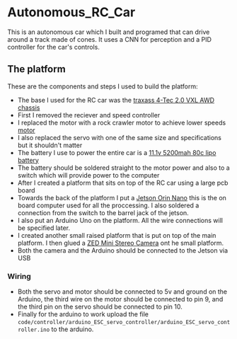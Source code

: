 # Autonomous_RC_Car
This is an autonomous car which I built and programed that can drive around a track made of cones. It uses a CNN for perception and a PID controller for the car's controls.

## The platform
These are the components and steps I used to build the platform:
* The base I used for the RC car was the [traxass 4-Tec 2.0 VXL AWD chassis](https://traxxas.com/products/models/electric/4-tec-2-vxl-chassis)
* First I removed the reciever and speed controller
* I replaced the motor with a rock crawler motor to achieve lower speeds [motor](fefe)
* I also replaced the servo with one of the same size and specifications but it shouldn't matter
* The battery I use to power the entire car is a [11.1v 5200mah 80c lipo battery](https://www.amazon.com/HOOVO-Battery-Softcase-Airplane-Helicopter/dp/B08YR15KQ8/ref=sr_1_26?crid=3T1CQWZ9E0ZQR&dib=eyJ2IjoiMSJ9.6ZjyZbfEiWJ7tdVpfAVvuvjt8XudmCtCPzSYpTleNc05mh2yo6mfVAMZlAF3hvNmckC2ep7nfSi4SJ74hudXTMdZZkmM9k-76faLNpIbUFBnAWACijy51pD85f4hKgeTCn34ava9G3eAQqr2qH7FEA7Cg1qoIk1BzBP1DYS2NZkXySz4zo3nr5_EIHcrQxVgAoznscEDhCsp7-KeBFDmaeiJQlVJl3_DbH6vAjIuQZyXx4YL04KSaSCYucGg5N-02sER1Vz146WEheqc_nmL9LXG3RgVCxjw9MLpna-Cvyk.6MwmgP6LzbD1DifoUhehMecCohP2Bj-yqL6HqxLd3QU&dib_tag=se&keywords=hoovo+battery+5200+mah+80c&qid=1717099192&sprefix=hoovo+battery+5200+mah+80%2Caps%2C218&sr=8-26)
* The battery should be soldered straight to the motor power and also to a switch which will provide power to the computer
* After I created a platform that sits on top of the RC car using a large pcb board
* Towards the back of the platform I put a [Jetson Orin Nano](https://www.amazon.com/NVIDIA-Jetson-Orin-Nano-Developer/dp/B0BZJTQ5YP/ref=sr_1_3?crid=10A6DHVZOMHYS&dib=eyJ2IjoiMSJ9.EY0iLDd0M9dkGkWsLUJY8GyM5_RC274wWAuZvuHJK3awsYoCOS7ApMqgCFxnREWCAg487swCnHqQlOT3l6tR1k6h4vm1iKd-lu0q7GZf3BnHLHl2MwSn6SY8o_craQPrrWwd4YmGHAbw27qIeQZoBN3mC43_aI9_udkkIgCGUnczk9KcKDmB5AG7x9ctKI_02A6jp643ird4vcV8CU88zz55-YsViHnQ7JmzxYWkXCk.ZX_zvPC0fUd2RQG6fz2tD6Ggt27hwGcSPr760RlVMLA&dib_tag=se&keywords=jetson+orin+nano&qid=1717099447&sprefix=jetson+orin+nano%2Caps%2C177&sr=8-3) this is the on board computer used for all the proccessing. I also soldered a connection from the switch to the barrel jack of the jetson.
* I also put an Arduino Uno on the platform. All the wire connections will be specified later.
* I created another small raised platform that is put on top of the main platform. I then glued a [ZED Mini Stereo Camera](https://store.stereolabs.com/products/zed-mini) ont he small platform.
* Both the camera and the Arduino should be connected to the Jetson via USB
### Wiring
* Both the servo and motor should be connected to 5v and ground on the Arduino, the third wire on the motor should be connected to pin 9, and the third pin on the servo should be connected to pin 10.
* Finally for the arduino to work upload the file `code/controller/arduino_ESC_servo_controller/arduino_ESC_servo_controller.ino` to the arduino.
